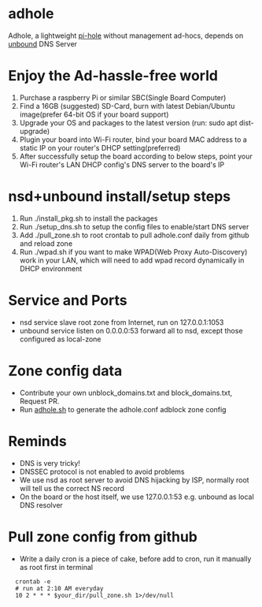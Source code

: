 # adhole
Adhole, a lightweight [pi-hole](https://github.com/pi-hole/pi-hole) without management ad-hocs, depends on [unbound](https://github.com/NLnetLabs/unbound) DNS Server 

# Enjoy the Ad-hassle-free world
  1. Purchase a raspberry Pi or similar SBC(Single Board Computer)
  2. Find a 16GB (suggested) SD-Card, burn with latest Debian/Ubuntu image(prefer 64-bit OS if your board support) 
  3. Upgrade your OS and packages to the latest version (run: sudo apt dist-upgrade) 
  4. Plugin your board into Wi-Fi router, bind your board MAC address to a static IP on your router's DHCP setting(preferred)
  5. After successfully setup the board according to below steps, point your Wi-Fi router's LAN DHCP config's DNS server to the board's IP
 
# nsd+unbound install/setup steps
  1. Run ./install_pkg.sh to install the packages
  2. Run ./setup_dns.sh to setup the config files to enable/start DNS server
  3. Add ./pull_zone.sh to root crontab to pull adhole.conf daily from github and reload zone
  4. Run ./wpad.sh if you want to make WPAD(Web Proxy Auto-Discovery) work in your LAN, which will need to add wpad record dynamically in DHCP environment

# Service and Ports
  - nsd service slave root zone from Internet, run on 127.0.0.1:1053
  - unbound service listen on 0.0.0.0:53 forward all to nsd, except those configured as local-zone
  
# Zone config data
  - Contribute your own unblock_domains.txt and block_domains.txt, Request PR.
  - Run [adhole.sh](data/adhole.sh) to generate the adhole.conf adblock zone config
  
# Reminds
  - DNS is very tricky!
  - DNSSEC protocol is not enabled to avoid problems
  - We use nsd as root server to avoid DNS hijacking by ISP, normally root will tell us the correct NS record
  - On the board or the host itself, we use 127.0.0.1:53 e.g. unbound as local DNS resolver

# Pull zone config from github
  - Write a daily cron is a piece of cake, before add to cron, run it manually as root first in terminal
  ```
    crontab -e
    # run at 2:10 AM everyday
    10 2 * * * $your_dir/pull_zone.sh 1>/dev/null
  ```
